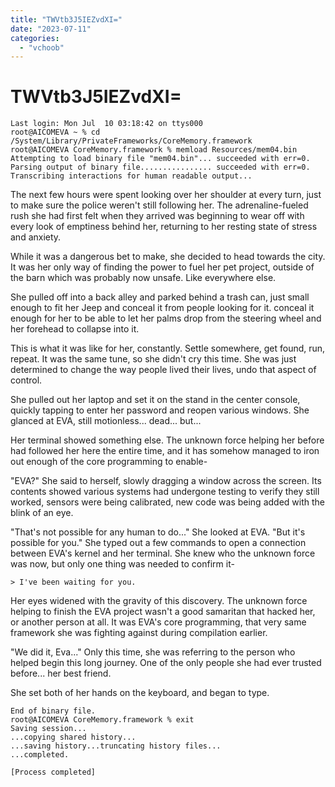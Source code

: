 ```yaml
---
title: "TWVtb3J5IEZvdXI="
date: "2023-07-11"
categories: 
  - "vchoob"
---
```


# TWVtb3J5IEZvdXI=

```
Last login: Mon Jul  10 03:18:42 on ttys000
root@AICOMEVA ~ % cd /System/Library/PrivateFrameworks/CoreMemory.framework
root@AICOMEVA CoreMemory.framework % memload Resources/mem04.bin
Attempting to load binary file "mem04.bin"... succeeded with err=0.
Parsing output of binary file................ succeeded with err=0.
Transcribing interactions for human readable output...
```

The next few hours were spent looking over her shoulder at every turn, just to make sure the police weren't still following her. The adrenaline-fueled rush she had first felt when they arrived was beginning to wear off with every look of emptiness behind her, returning to her resting state of stress and anxiety.

While it was a dangerous bet to make, she decided to head towards the city. It was her only way of finding the power to fuel her pet project, outside of the barn which was probably now unsafe. Like everywhere else.

She pulled off into a back alley and parked behind a trash can, just small enough to fit her Jeep and conceal it from people looking for it. conceal it enough for her to be able to let her palms drop from the steering wheel and her forehead to collapse into it.

This is what it was like for her, constantly. Settle somewhere, get found, run, repeat. It was the same tune, so she didn't cry this time. She was just determined to change the way people lived their lives, undo that aspect of control.

She pulled out her laptop and set it on the stand in the center console, quickly tapping to enter her password and reopen various windows. She glanced at EVA, still motionless... dead... but...

Her terminal showed something else. The unknown force helping her before had followed her here the entire time, and it has somehow managed to iron out enough of the core programming to enable-

"EVA?" She said to herself, slowly dragging a window across the screen. Its contents showed various systems had undergone testing to verify they still worked, sensors were being calibrated, new code was being added with the blink of an eye.

"That's not possible for any human to do..." She looked at EVA. "But it's possible for you." She typed out a few commands to open a connection between EVA's kernel and her terminal. She knew who the unknown force was now, but only one thing was needed to confirm it-

```
> I've been waiting for you. 
```

Her eyes widened with the gravity of this discovery. The unknown force helping to finish the EVA project wasn't a good samaritan that hacked her, or another person at all. It was EVA's core programming, that very same framework she was fighting against during compilation earlier.

"We did it, Eva..." Only this time, she was referring to the person who helped begin this long journey. One of the only people she had ever trusted before... her best friend.

She set both of her hands on the keyboard, and began to type.

```
End of binary file.
root@AICOMEVA CoreMemory.framework % exit
Saving session...
...copying shared history...
...saving history...truncating history files...
...completed.

[Process completed]
```
